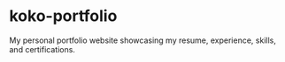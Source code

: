 # koko-portfolio
My personal portfolio website showcasing my resume, experience, skills, and certifications.
